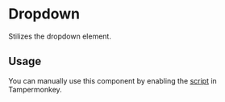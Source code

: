 # Dropdown

Stilizes the dropdown element.

## Usage

You can manually use this component by enabling the [script](https://raw.githubusercontent.com/Neutrxl/Themed/main/src/General/Dropdown/Dropdown.user.js) in Tampermonkey.